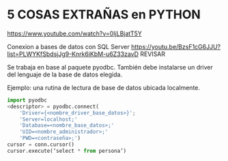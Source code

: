 # 5 COSAS EXTRAÑAS en PYTHON
https://www.youtube.com/watch?v=0IjLBjatT5Y

Conexion a bases de datos con SQL Server
https://youtu.be/BzsF1cG6JJU?list=PLWYKfSbdsjJg9-Knrk6iKbM-u6Z33zavD
REVISAR

Se trabaja en base al paquete pyodbc. También debe instalarse un driver del lenguaje de la base de datos elegida.

Ejemplo: una rutina de lectura de base de datos ubicada localmente.

```python
import pyodbc
<descriptor> = pyodbc.connect( 
	'Driver={<nombre_driver_base_datos>}'; 
	'Server=localhost;'
	'Database=<nombre_base_datos>;'
	'UID=<nombre_administrador>;'
	'PWD=<contraseña>;')
cursor = conn.cursor()
cursor.execute(‘select * from persona’)
```
